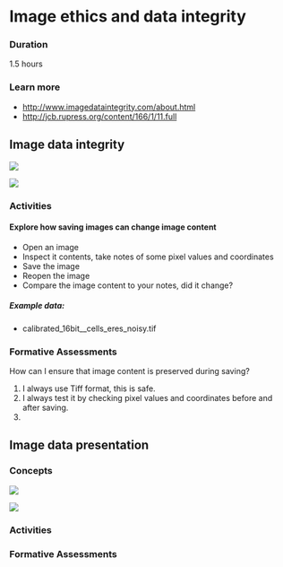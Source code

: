 # Image ethics and data integrity

### Duration

1.5 hours

### Learn more

- http://www.imagedataintegrity.com/about.html
- http://jcb.rupress.org/content/166/1/11.full

## Image data integrity

<img src='https://g.gravizo.com/svg?
 digraph G {
    shift [fontcolor=white,color=white];
    image_integrity -> image_content [label="  preserving"];
    image_content -> pixel_values;
    image_content -> pixel_coordinates;
  }
'/>

<img src='https://g.gravizo.com/svg?
 digraph G {
    shift [fontcolor=white,color=white];
    saving_images -> image_content [label="  can change"];
  }
'/>


### Activities

#### Explore how saving images can change image content

- Open an image
- Inspect it contents, take notes of some pixel values and coordinates 
- Save the image
- Reopen the image
- Compare the image content to your notes, did it change?

##### Example data:

- calibrated_16bit__cells_eres_noisy.tif

### Formative Assessments

How can I ensure that image content is preserved during saving?

1. I always use Tiff format, this is safe.
2. I always test it by checking pixel values and coordinates before and after saving.
3. 

## Image data presentation

### Concepts

<img src='https://g.gravizo.com/svg?
 digraph G {
    shift [fontcolor=white,color=white];
    lookup_table_settings -> image_appearance [label="  change"];
    image_appearance -> scientific_message [label="  changes"];
  }
'/>

<img src='https://g.gravizo.com/svg?
 digraph G {
    shift [fontcolor=white,color=white];
    responsible_scientist -> lookup_table_settings [label="  configures thoughtfully"];
  }
'/>

### Activities


### Formative Assessments

